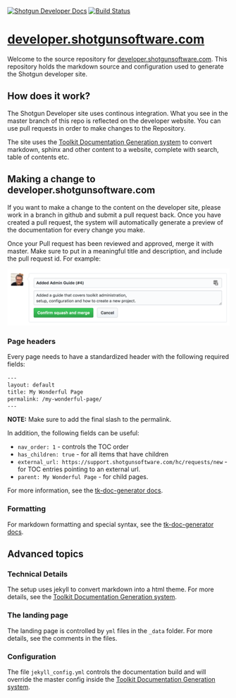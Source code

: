 [![Shotgun Developer Docs](https://img.shields.io/badge/Shotgun-Developer%20docs-blue.svg)](http://developer.shotgunsoftware.com/developer-beta/)
[![Build Status](https://secure.travis-ci.org/shotgunsoftware/developer-beta.svg?branch=master)](http://travis-ci.org/shotgunsoftware/developer-beta)



# [developer.shotgunsoftware.com](http://developer.shotgunsoftware.com/developer-beta)

Welcome to the source repository for [developer.shotgunsoftware.com](http://developer.shotgunsoftware.com/developer-beta). This repository holds the markdown source and configuration used to generate the Shotgun developer site.

## How does it work?

The Shotgun Developer site uses continous integration. What you see in the master branch of this repo is
reflected on the developer website. You can use pull requests in order to make changes to the Repository.

The site uses the [Toolkit Documentation Generation system](https://github.com/shotgunsoftware/tk-doc-generator) to convert markdown, sphinx and other content to a website, complete with search, table of contents etc.

## Making a change to developer.shotgunsoftware.com

If you want to make a change to the content on the developer site, please work in a branch in github
and submit a pull request back. Once you have created a pull request, the system will automatically
generate a preview of the documentation for every change you make.

Once your Pull request has been reviewed and approved, merge it with master. Make sure to 
put in a meaningful title and description, and include the pull request id. For example:

![PR](pr.png)


### Page headers

Every page needs to have a standardized header with the following required fields:

```
---
layout: default
title: My Wonderful Page
permalink: /my-wonderful-page/
---
```

**NOTE:** Make sure to add the final slash to the permalink. 

In addition, the following fields can be useful:

- `nav_order: 1` - controls the TOC order
- `has_children: true` - for all items that have children
- `external_url: https://support.shotgunsoftware.com/hc/requests/new` - for TOC entries pointing to an external url.
- `parent: My Wonderful Page` - for child pages.

For more information, see the [tk-doc-generator docs](https://developer.shotgunsoftware.com/tk-doc-generator).

### Formatting

For markdown formatting and special syntax, see the [tk-doc-generator docs](https://developer.shotgunsoftware.com/tk-doc-generator).


## Advanced topics

### Technical Details

The setup uses jekyll to convert markdown into a html theme. For more details, see the [Toolkit Documentation Generation system](https://developer.shotgunsoftware.com/tk-doc-generator).

### The landing page

The landing page is controlled by `yml` files in the `_data` folder. For more details, see the comments 
in the files.

### Configuration

The file `jekyll_config.yml` controls the documentation build and will override the master config inside
the [Toolkit Documentation Generation system](https://github.com/shotgunsoftware/tk-doc-generator).



